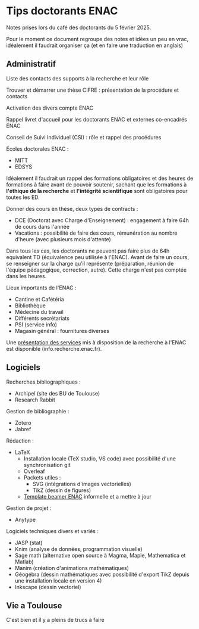 # Tips doctorants ENAC

Notes prises lors du café des doctorants du 5 février 2025.

Pour le moment ce document regroupe des notes et idées un peu en vrac, idéalement il faudrait organiser ça (et en faire une traduction en anglais)

## Administratif

Liste des contacts des supports à la recherche et leur rôle

Trouver et démarrer une thèse CIFRE : présentation de la procédure et contacts

Activation des divers compte ENAC

Rappel livret d'accueil pour les doctorants ENAC et externes co-encadrés ENAC

Conseil de Suivi Individuel (CSI) : rôle et rappel des procédures

Écoles doctorales ENAC :

- MITT
- EDSYS

Idéalement il faudrait un rappel des formations obligatoires et des heures de formations à faire avant de pouvoir soutenir, sachant que les formations à **l'éthique de la recherche** et **l'intégrité scientifique** sont obligatoires pour toutes les ED.

Donner des cours en thèse, deux types de contracts :

- DCE (Doctorat avec Charge d'Enseignement) : engagement à faire 64h de cours dans l'année
- Vacations : possibilité de faire des cours, rémunération au nombre d'heure (avec plusieurs mois d'attente)

Dans tous les cas, les doctorants ne peuvent pas faire plus de 64h equivalent TD (équivalence peu utilisée à l'ENAC). Avant de faire un cours, se renseigner sur la charge qu'il représente (préparation, réunion de l'équipe pédagogique, correction, autre). Cette charge n'est pas comptée dans les heures.

Lieux importants de l'ENAC :

- Cantine et Cafétéria
- Bibliothèque
- Médecine du travail
- Différents secrétariats
- PSI (service info)
- Magasin général : fournitures diverses

Une [présentation des services](https://info.recherche.enac.fr/) mis à disposition de la recherche à l'ENAC est disponible (info.recherche.enac.fr).

## Logiciels

Recherches bibliographiques :

- Archipel (site des BU de Toulouse)
- Research Rabbit

Gestion de bibliographie :

- Zotero
- Jabref

Rédaction :

- LaTeX
  - Installation locale (TeX studio, VS code) avec possibilité d'une synchronisation git
  - Overleaf
  - Packets utiles :
    - SVG (intégrations d'images vectorielles)
    - TikZ (dessin de figures)
  - [Template beamer ENAC](https://github.com/gautierhattenberger/enac-beamer-theme) informelle et a mettre à jour 

Gestion de projet :

- Anytype

Logiciels techniques divers et variés :

- JASP (stat)
- Knim (analyse de données, programmation visuelle)
- Sage math (alternative open source à Magma, Maple, Mathematica et Matlab)
- Manim (création d'animations mathématiques)
- Géogébra (dessin mathématiques avec possibilité d'export TikZ depuis une installation locale en version 4)
- Inkscape (dessin vectoriel)

## Vie a Toulouse

C'est bien et il y a pleins de trucs à faire